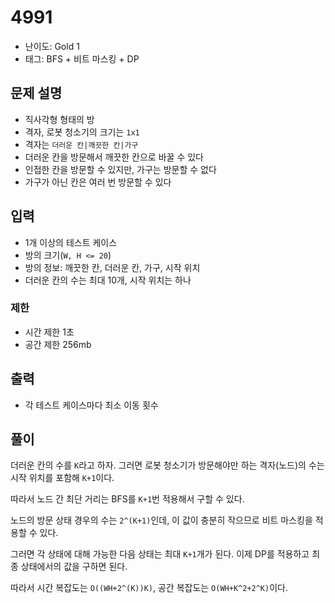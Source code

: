 # 4991

- 난이도: Gold 1
- 태그: BFS + 비트 마스킹 + DP

## 문제 설명

- 직사각형 형태의 방
- 격자, 로봇 청소기의 크기는 `1x1`
- 격자는 `더러운 칸|깨끗한 칸|가구`
- 더러운 칸을 방문해서 깨끗한 칸으로 바꿀 수 있다
- 인접한 칸을 방문할 수 있지만, 가구는 방문할 수 없다
- 가구가 아닌 칸은 여러 번 방문할 수 있다

## 입력

- 1개 이상의 테스트 케이스
- 방의 크기(`W, H <= 20`)
- 방의 정보: 깨끗한 칸, 더러운 칸, 가구, 시작 위치
- 더러운 칸의 수는 최대 10개, 시작 위치는 하나

### 제한

- 시간 제한 1초
- 공간 제한 256mb

## 출력

- 각 테스트 케이스마다 최소 이동 횟수

## 풀이

더러운 칸의 수를 `K`라고 하자. 그러면 로봇 청소기가 방문해야만 하는 격자(노드)의 수는 시작 위치를 포함해 `K+1`이다.

따라서 노드 간 최단 거리는 BFS를 `K+1`번 적용해서 구할 수 있다.

노드의 방문 상태 경우의 수는 `2^(K+1)`인데, 이 값이 충분히 작으므로 비트 마스킹을 적용할 수 있다.

그러면 각 상태에 대해 가능한 다음 상태는 최대 `K+1`개가 된다. 이제 DP를 적용하고 최종 상태에서의 값을 구하면 된다.

따라서 시간 복잡도는 `O((WH+2^(K))K)`, 공간 복잡도는 `O(WH+K^2+2^K)`이다.
